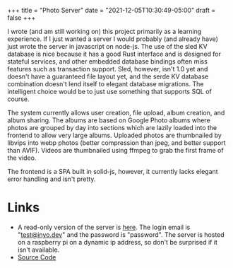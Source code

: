 +++
title = "Photo Server"
date = "2021-12-05T10:30:49-05:00"
draft = false
+++

I wrote (and am still working on) this project primarily as a learning
experience. If I just wanted a server I would probably (and already have) just
wrote the server in javascript on node-js. The use of the sled KV database is
nice because it has a good Rust interface and is designed for stateful
services, and other embedded database bindings often miss features such as
transaction support. Sled, however, isn't 1.0 yet and doesn't have a guaranteed
file layout yet, and the serde KV database combination doesn't lend itself to
elegant database migrations. The intelligent choice would be to just use
something that supports SQL of course.

The system currently allows user creation, file upload, album creation, and
album sharing. The albums are based on Google Photo albums where photos are
grouped by day into sections which are lazily loaded into the frontend to allow
very large albums. Uploaded photos are thumbnailed by libvips into webp photos
(better compression than jpeg, and better support than AVIF). Videos are
thumbnailed using ffmpeg to grab the first frame of the video.

The frontend is a SPA built in solid-js, however, it currently lacks elegant
error handling and isn't pretty.

# Links

- A read-only version of the server is [here](http://inyo.dev). The login email is
  "test@inyo.dev" and the password is "password". The server is hosted on a
  raspberry pi on a dynamic ip address, so don't be surprised if it isn't
  available.
- [Source Code](https://github.com/huntingt/photos)
